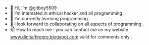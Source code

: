- 👋 Hi, I’m @gitboy5509
- 👀 I’m interested in ethical hacker and all programming .
- 🌱 I’m currently learning programming .
- 💞️ i look forward to collaborating on all aspects of programming .
- 📫 How to reach me : you can contact me on my website www.digitalfirepro.blogspot.com valid for comments only .

<!---
gitboy5509/gitboy5509 is a ✨ special ✨ repository because its `README.md` (this file) appears on your GitHub profile.
You can click the Preview link to take a look at your changes.
--->
